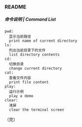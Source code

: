 ### README

##### 命令说明 | Command List

```
pwd: 
  显示当前路径
  print name of current directory
ls: 
  列出当前目录下的文件
  list directory contents
cd: 
  切换目录
  change current directory
cat: 
  查看文件内容
  print file content
play: 
  运行示例
  play a demo
clear: 
  清屏
  clear the terminal screen
```

（完）
